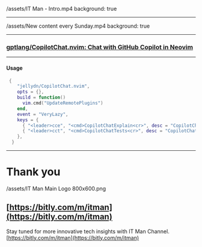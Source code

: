/assets/IT Man - Intro.mp4
background: true

---

/assets/New content every Sunday.mp4
background: true

---

### [gptlang/CopilotChat.nvim: Chat with GitHub Copilot in Neovim](https://github.com/gptlang/CopilotChat.nvim)

---

#### Usage

```lua
 {
    "jellydn/CopilotChat.nvim",
    opts = {},
    build = function()
      vim.cmd("UpdateRemotePlugins")
    end,
    event = "VeryLazy",
    keys = {
      { "<leader>cce", "<cmd>CopilotChatExplain<cr>", desc = "CopilotChat - Explain code" },
      { "<leader>cct", "<cmd>CopilotChatTests<cr>", desc = "CopilotChat - Generate tests" },
    },
  }
```

---

# Thank you

/assets/IT Man Main Logo 800x600.png

## [https://bitly.com/m/itman](https://bitly.com/m/itman)

Stay tuned for more innovative tech insights with IT Man Channel.
[https://bitly.com/m/itman](https://bitly.com/m/itman)
